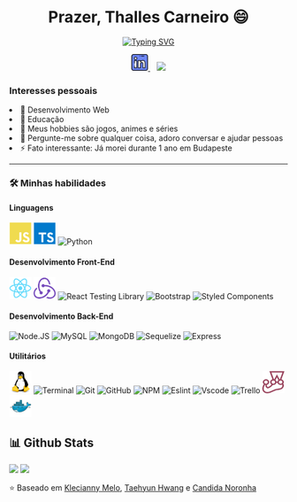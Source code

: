<div align="center">
  <div>
    <h1>Prazer, Thalles Carneiro 😄</h1>
    <a href="https://git.io/typing-svg">
      <img src="https://readme-typing-svg.demolab.com?font=Fira+Code&pause=1000&center=true&vCenter=true&random=false&lines=Desenvolvedor+Web+Full+Stack;Apaixonado+por+aprender+e+ensinar" alt="Typing SVG" />
    </a>
  </div>
  <div align="center">
    <p align="center">
      <a href="https://www.linkedin.com/in/thallescarneiro/">
        <img height="30" src="https://raw.githubusercontent.com/8bithemant/8bithemant/master/linkedin.png?raw=true">
      </a>&nbsp;&nbsp;
      <a href="mailto:thallescarneiro@gmail.com">
        <img height="30" src="https://th.bing.com/th/id/OIP.9sT4UWsRfFiy6vPydv3_-QHaHO?pid=ImgDet&rs=1">
      </a>
    </p>
  </div>
</div>

<div>
  <h3>Interesses pessoais</h3>
  <div>
    <li>🔭 Desenvolvimento Web</li>
    <li>🌱 Educação</li>
    <li>🤔 Meus hobbies são jogos, animes e séries</li>
    <li>💬 Pergunte-me sobre qualquer coisa, adoro conversar e ajudar pessoas</li>
    <li>⚡ Fato interessante: Já morei durante 1 ano em Budapeste</li>
  </div>
</div>

<hr />

<div>
  <h3>🛠️ Minhas habilidades</h3>
  <div>
    <h4>Linguagens</h4>
    <img title="JavaScript" alt="JavaScript" height="40" width="40" src="https://raw.githubusercontent.com/devicons/devicon/master/icons/javascript/javascript-plain.svg" />
    <img title="TypeScript" alt="TypeScript" height="40" width="40" src="https://raw.githubusercontent.com/devicons/devicon/master/icons/typescript/typescript-original.svg" />
    <img title="Python" alt="Python" height="40" width="40" src="https://cdn.jsdelivr.net/gh/devicons/devicon/icons/python/python-original.svg" />
  </div>
  <div>
    <h4>Desenvolvimento Front-End</h4>
    <img title="React" alt="React" height="40" width="40" src="https://raw.githubusercontent.com/devicons/devicon/master/icons/react/react-original.svg" />
    <img title="Redux" alt="Redux" height="40" width="40" src="https://raw.githubusercontent.com/devicons/devicon/master/icons/redux/redux-original.svg" />
    <img title="React Testing Library" alt="React Testing Library" width="40" height="40" src="https://testing-library.com/img/logo-large.png" />
    <img title="Bootstrap" alt="Bootstrap" width="40" height="40" src="https://cdn.jsdelivr.net/gh/devicons/devicon/icons/bootstrap/bootstrap-original.svg" />
    <img title="Styled Components" alt="Styled Components" height="40" width="40" src="https://avatars.githubusercontent.com/u/20658825?s=200&v=4" />
  </div>
  <div>
    <h4>Desenvolvimento Back-End</h4>
    <img title="Node.JS" alt="Node.JS" height="40" width="40" src="https://cdn.jsdelivr.net/gh/devicons/devicon/icons/nodejs/nodejs-original.svg" />
    <img title="MySQL" alt="MySQL" height="40" width="40" src="https://cdn.jsdelivr.net/gh/devicons/devicon/icons/mysql/mysql-original.svg" />
    <img title="MongoDB" alt="MongoDB" height="40" width="40" src="https://cdn.jsdelivr.net/gh/devicons/devicon/icons/mongodb/mongodb-original.svg" />
    <img title="Sequelize" alt="Sequelize" height="40" width="40" src="https://cdn.jsdelivr.net/gh/devicons/devicon/icons/sequelize/sequelize-original.svg" />
    <img title="Express" alt="Express" height="40" width="40" src="https://cdn.jsdelivr.net/gh/devicons/devicon/icons/express/express-original.svg" />
  </div>
  <div>
    <h4>Utilitários</h4>
    <img title="Linux" alt="Linux" width="40" height="40" src="https://raw.githubusercontent.com/devicons/devicon/master/icons/linux/linux-original.svg" />
    <img title="Terminal" alt="Terminal" height="40" width="40" src="https://cdn.svgporn.com/logos/terminal.svg" />
    <img title="Git" alt="Git" height="40" width="40" src="https://cdn.jsdelivr.net/gh/devicons/devicon/icons/git/git-original.svg" />
    <img title="GitHub" alt="GitHub" height="40" width="40" src="https://cdn.jsdelivr.net/gh/devicons/devicon/icons/github/github-original.svg" />
    <img title="NPM" alt="NPM" height="40" width="40" src="https://cdn.jsdelivr.net/gh/devicons/devicon/icons/npm/npm-original-wordmark.svg" />
    <img title="Eslint" alt="Eslint" height="40" width="40" src="https://cdn.jsdelivr.net/gh/devicons/devicon/icons/eslint/eslint-original.svg" />
    <img title="Vscode" alt="Vscode" height="40" width="40" src="https://cdn.jsdelivr.net/gh/devicons/devicon/icons/vscode/vscode-original.svg" />
    <img title="Trello" alt="Trello" height="40" width="40" src="https://cdn.jsdelivr.net/gh/devicons/devicon/icons/trello/trello-plain.svg" />
    <img title="Jest" alt="Jest" height="40" width="40" src="https://raw.githubusercontent.com/devicons/devicon/master/icons/jest/jest-plain.svg" />
    <img title="Docker" alt="Docker" height="40" width="40" src="https://raw.githubusercontent.com/devicons/devicon/master/icons/docker/docker-original.svg" />
  </div>
</div>

<div>
  <h2>📊 Github Stats</h2>
  <div>
    <img src="https://github-readme-stats.vercel.app/api/top-langs?locale=pt-br&layout=compact&show_icons=true&langs_count=10&theme=dracula&hide_border=true&username=thalles-carneiro" height="200px alt="Gráfico das linguagens mais usadas" />
    <img src="https://github-readme-stats.vercel.app/api?username=thalles-carneiro&&show_icons=true&theme=dracula&hide_border=true&count_private=true&include_all_commits=true" height="200px alt="Github Status de Thalles Carneiro" />
  </div>
</div>

⭐️ Baseado em [Klecianny Melo](https://github.com/Kecbm), [Taehyun Hwang](https://github.com/HwangTaehyun) e [Candida Noronha](https://github.com/Candida18)
